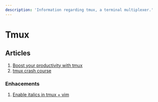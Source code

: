 ```yaml
---
description: 'Information regarding tmux, a terminal multiplexer.'
---
```


# Tmux

## Articles

1. [Boost your productivity with tmux](https://thevaluable.dev/tmux-boost-productivity-terminal/)
2. [tmux crash course](https://thoughtbot.com/blog/a-tmux-crash-course)

### Enhacements

1. [Enable italics in tmux + vim](https://rsapkf.netlify.com/blog/enabling-italics-vim-tmux)



